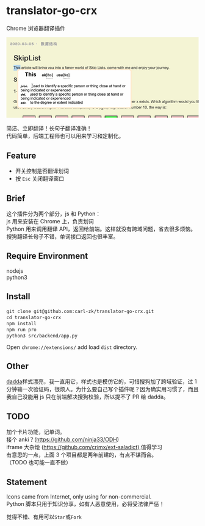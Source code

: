 # translator-go-crx

Chrome 浏览器翻译插件

![](captured.gif)

简洁、立即翻译！长句子翻译准确！  
代码简单，后端工程师也可以用来学习和定制化。

## Feature

- 开关控制是否翻译划词
- 按 `Esc` 关闭翻译窗口

## Brief

这个插件分为两个部分，js 和 Python：  
js 用来安装在 Chrome 上，负责划词  
Python 用来调用翻译 API，返回给前端。这样就没有跨域问题，省去很多烦恼。  
搜狗翻译长句子不错，单词接口返回也很丰富。

## Require Environment

nodejs  
python3

## Install

```
git clone git@github.com:carl-zk/translator-go-crx.git
cd translator-go-crx
npm install
npm run pro
python3 src/backend/app.py
```

Open `chrome://extensions/` add load `dist` directory.

## Other

[dadda](https://github.com/waynecz/dadda-translate-crx)样式漂亮，我一直用它，样式也是模仿它的，可惜搜狗加了跨域验证，过 1 分钟输一次验证码，很烦人。为什么要自己写个插件呢？因为确实用习惯了，而且我自己没能用 js 只在前端解决搜狗校验，所以提不了 PR 给 dadda。

## TODO

加个卡片功能，记单词。  
接个 anki？(https://github.com/ninja33/ODH)  
iframe 大杂烩 (https://github.com/crimx/ext-saladict),值得学习  
有意思的一点，上面 3 个项目都是两年前建的，有点不谋而合。  
（TODO 也可能一直不做）

## Statement

Icons came from Internet, only using for non-commercial.  
Python 脚本只用于知识分享，如有人恶意使用，必将受法律严惩！

觉得不错、有用可以`Star`或`Fork`

